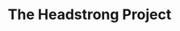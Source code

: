 ---
layout: startup_page
title: "The Headstrong Project"
id: "theheadstrongproject.org"
permalink: "/theheadstrongprojecttheheadstrongproject.org04192025/"
website: "https://theheadstrongproject.org/"
funding_round: "Donation"
funding_amount: "$1.5M"
investors: "Bob Parsons"
about: "The Headstrong Project is a non-profit mental health organization providing confidential, barrier-free, and stigma-free PTSD treatment to veterans, service members, and their families. They offer evidence-based outpatient care through a network of clinical trauma specialists, aiming to help clients \"Triumph Over Trauma.\""
markets: "Mental Healthcare, Veterans Affairs"
hq: "New York, New York, United States"
founded_year: "2012"
linkedin: "https://www.linkedin.com/company/headstrongproject"
twitter: ""
instagram: ""
facebook: ""
crunchbase: ""
pitchbook: ""

# SEO Optimization
meta_title: "The Headstrong Project - Donation Funding ($1.5M)"
meta_description: "The Headstrong Project, The Headstrong Project is a non-profit mental health organization providing confidential, barrier-free, and stigma-free PTSD treatment to veterans, se..."
meta_keywords: "The Headstrong Project, Mental Healthcare, Veterans Affairs, Donation funding"
canonical_url: "https://pkprojectstartups.github.io/projectstartups.com/theheadstrongprojecttheheadstrongproject.org04192025/"
---